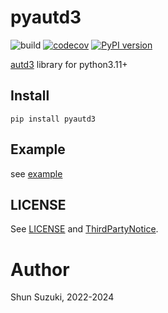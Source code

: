# pyautd3

![build](https://github.com/shinolab/pyautd3/workflows/build/badge.svg)
[![codecov](https://codecov.io/gh/shinolab/pyautd3/graph/badge.svg?precision=2)](https://codecov.io/gh/shinolab/pyautd3)
[![PyPI version](https://img.shields.io/pypi/v/pyautd3)](https://pypi.org/project/pyautd3/)

[autd3](https://github.com/shinolab/autd3-rs) library for python3.11+

## Install

```
pip install pyautd3
```

## Example

see [example](./example)

## LICENSE

See [LICENSE](./LICENSE) and [ThirdPartyNotice](./ThirdPartyNotice.txt).

# Author

Shun Suzuki, 2022-2024
